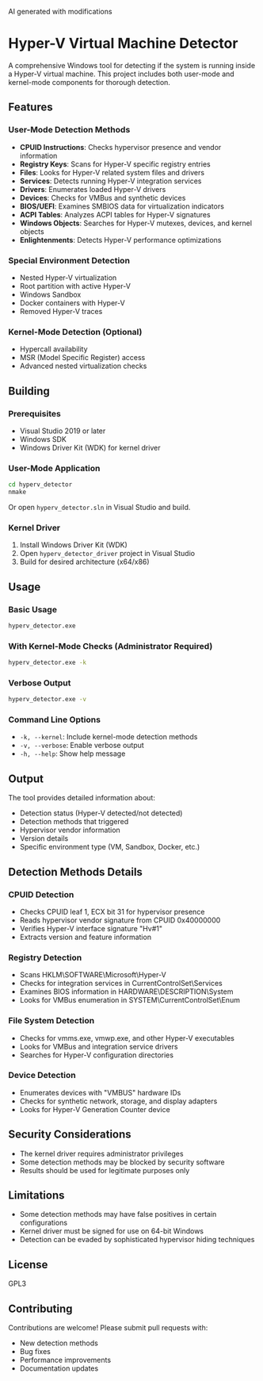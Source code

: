 AI generated with modifications

# Hyper-V Virtual Machine Detector

A comprehensive Windows tool for detecting if the system is running inside a Hyper-V virtual machine. This project includes both user-mode and kernel-mode components for thorough detection.

## Features

### User-Mode Detection Methods
- **CPUID Instructions**: Checks hypervisor presence and vendor information
- **Registry Keys**: Scans for Hyper-V specific registry entries
- **Files**: Looks for Hyper-V related system files and drivers
- **Services**: Detects running Hyper-V integration services
- **Drivers**: Enumerates loaded Hyper-V drivers
- **Devices**: Checks for VMBus and synthetic devices
- **BIOS/UEFI**: Examines SMBIOS data for virtualization indicators
- **ACPI Tables**: Analyzes ACPI tables for Hyper-V signatures
- **Windows Objects**: Searches for Hyper-V mutexes, devices, and kernel objects
- **Enlightenments**: Detects Hyper-V performance optimizations

### Special Environment Detection
- Nested Hyper-V virtualization
- Root partition with active Hyper-V
- Windows Sandbox
- Docker containers with Hyper-V
- Removed Hyper-V traces

### Kernel-Mode Detection (Optional)
- Hypercall availability
- MSR (Model Specific Register) access
- Advanced nested virtualization checks

## Building

### Prerequisites
- Visual Studio 2019 or later
- Windows SDK
- Windows Driver Kit (WDK) for kernel driver

### User-Mode Application
```cmd
cd hyperv_detector
nmake
```

Or open `hyperv_detector.sln` in Visual Studio and build.

### Kernel Driver
1. Install Windows Driver Kit (WDK)
2. Open `hyperv_detector_driver` project in Visual Studio
3. Build for desired architecture (x64/x86)

## Usage

### Basic Usage
```cmd
hyperv_detector.exe
```

### With Kernel-Mode Checks (Administrator Required)
```cmd
hyperv_detector.exe -k
```

### Verbose Output
```cmd
hyperv_detector.exe -v
```

### Command Line Options
- `-k, --kernel`: Include kernel-mode detection methods
- `-v, --verbose`: Enable verbose output
- `-h, --help`: Show help message

## Output

The tool provides detailed information about:
- Detection status (Hyper-V detected/not detected)
- Detection methods that triggered
- Hypervisor vendor information
- Version details
- Specific environment type (VM, Sandbox, Docker, etc.)

## Detection Methods Details

### CPUID Detection
- Checks CPUID leaf 1, ECX bit 31 for hypervisor presence
- Reads hypervisor vendor signature from CPUID 0x40000000
- Verifies Hyper-V interface signature "Hv#1"
- Extracts version and feature information

### Registry Detection
- Scans HKLM\SOFTWARE\Microsoft\Hyper-V
- Checks for integration services in CurrentControlSet\Services
- Examines BIOS information in HARDWARE\DESCRIPTION\System
- Looks for VMBus enumeration in SYSTEM\CurrentControlSet\Enum

### File System Detection
- Checks for vmms.exe, vmwp.exe, and other Hyper-V executables
- Looks for VMBus and integration service drivers
- Searches for Hyper-V configuration directories

### Device Detection
- Enumerates devices with "VMBUS" hardware IDs
- Checks for synthetic network, storage, and display adapters
- Looks for Hyper-V Generation Counter device

## Security Considerations

- The kernel driver requires administrator privileges
- Some detection methods may be blocked by security software
- Results should be used for legitimate purposes only

## Limitations

- Some detection methods may have false positives in certain configurations
- Kernel driver must be signed for use on 64-bit Windows
- Detection can be evaded by sophisticated hypervisor hiding techniques

## License

GPL3

## Contributing

Contributions are welcome! Please submit pull requests with:
- New detection methods
- Bug fixes
- Performance improvements
- Documentation updates
